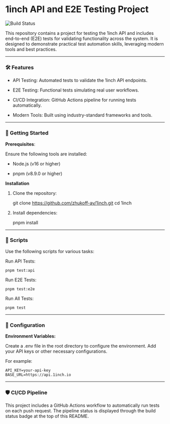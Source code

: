 # 1inch API and E2E Testing Project

![Build Status](https://github.com/zhukoff-av/1inch/actions/workflows/playwright.yml/badge.svg)

This repository contains a project for testing the 1inch API and includes end-to-end (E2E) tests for validating functionality across the system. It is designed to demonstrate practical test automation skills, leveraging modern tools and best practices.

---
### 🛠 Features
	
-  API Testing: Automated tests to validate the 1inch API endpoints.
    
-	E2E Testing: Functional tests simulating real user workflows.
    
-	CI/CD Integration: GitHub Actions pipeline for running tests automatically.
    
-	Modern Tools: Built using industry-standard frameworks and tools.

---

### 🚀 Getting Started

**Prerequisites**:

Ensure the following tools are installed:

- Node.js (v16 or higher)

- pnpm (v8.9.0 or higher)

**Installation**

1.	Clone the repository:

    git clone https://github.com/zhukoff-av/1inch.git
    cd 1inch

2.	Install dependencies:

    pnpm install

---

### 📄 Scripts

Use the following scripts for various tasks:

Run API Tests:

    pnpm test:api

Run E2E Tests:
        
    pnpm test:e2e

Run All Tests: 

    pnpm test
---
### 🔧 Configuration

**Environment Variables:**

Create a .env file in the root directory to configure the environment. Add your API keys or other necessary configurations.

For example:
        
    API_KEY=your-api-key
    BASE_URL=https://api.1inch.io

---
### 🛡 CI/CD Pipeline

This project includes a GitHub Actions workflow to automatically run tests on each push request.
The pipeline status is displayed through the build status badge at the top of this README.